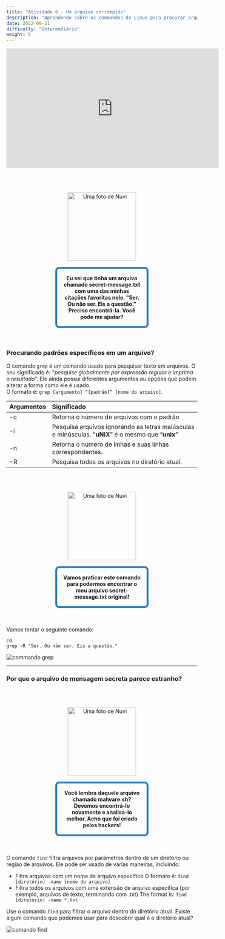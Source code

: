 ```yaml
---
title: "Atividade 6 - Um arquivo corrompido"
description: "Aprendendo sobre os commandos do Linux para procurar arquivos"
date: 2022-09-21
difficulty: "Intermediário"
weight: 9
---
```


<iframe style="display: block; margin: auto;" width="560" height="315" src="https://www.youtube.com/embed/OaXi1GN_93U" alt="Um vídeo do YouTube sobre a atividade 6" frameborder="0" allow="accelerometer; autoplay; clipboard-write; encrypted-media; gyroscope; picture-in-picture" allowfullscreen></iframe>

<div style="margin: 1rem;padding: 2rem 2rem;text-align: center;">
    <div style="display: inline-block;padding: 1rem 1rem;vertical-align: middle;">
        <img src="../images/nuvi.PNG?" alt="Uma foto de Nuvi" width="180" height="180" />
    </div>
    <div style="display: inline-block;padding: 1rem 1rem;vertical-align: middle;width:50%;border:5px solid #2980b9;border-radius:10px;font-weight: bold;">
        Eu sei que tinha um arquivo chamado secret-message.txt com uma das minhas citações favoritas nele. "Ser. Ou não ser. Eis a questão." Preciso encontrá-la. Você pode me ajudar?
    </div>
</div>

### Procurando padrões específicos em um arquivo?

O comando `grep` é um comando usado para pesquisar texto em arquivos. O seu significado é: "_pesquise globalmente por expressão regular e imprima o resultado_".
Ele ainda possui diferentes argumentos ou opções que podem alterar a forma como ele é usado.  
O formato é: `grep [argumento] “[padrão]” [nome do arquivo]`.

| Argumentos | Significado                                                                                        |
| :--------- | :------------------------------------------------------------------------------------------------- |
| -c         | Retorna o número de arquivos com o padrão                                                          |
| -i         | Pesquisa arquivos ignorando as letras maiúsculas e minúsculas. “**uNiX**” é o mesmo que “**unix**” |
| -n         | Retorna o número de linhas e suas linhas correspondentes.                                          |
| -R         | Pesquisa todos os arquivos no diretório atual.                                                     |

<div style="margin: 1rem;padding: 2rem 2rem;text-align: center;">
    <div style="display: inline-block;padding: 1rem 1rem;vertical-align: middle;">
        <img src="../images/nuvi.PNG?" alt="Uma foto de Nuvi" width="180" height="180" />
    </div>
    <div style="display: inline-block;padding: 1rem 1rem;vertical-align: middle;width:50%;border:5px solid #2980b9;border-radius:10px;font-weight: bold;">
            Vamos praticar este comando para podermos encontrar o meu arquivo secret-message.txt original!
    </div>
</div>

Vamos tentar o seguinte comando:

```
cd
grep -R "Ser. Ou não ser. Eis a questão."
```

![commando grep](../images/Act6.1.png?classes=border,shadow)

---

### Por que o arquivo de mensagem secreta parece estranho?

<div style="margin: 1rem;padding: 2rem 2rem;text-align: center;">
    <div style="display: inline-block;padding: 1rem 1rem;vertical-align: middle;">
        <img src="../images/nuvi.PNG?" alt="Uma foto de Nuvi" width="180" height="180" />
    </div>
    <div style="display: inline-block;padding: 1rem 1rem;vertical-align: middle;width:50%;border:5px solid #2980b9;border-radius:10px;font-weight: bold;">
        Você lembra daquele arquivo chamado malware.sh? Devemos encontrá-lo novamente e analisa-lo melhor. Acho que foi criado pelos hackers!
    </div>
</div>

O comando `find` filtra arquivos por parâmetros dentro de um diretório ou região de arquivos. Ele pode ser usado de várias maneiras, incluindo:

- Filtra arquivos com um nome de arquivo específico
  O formato é: `find [diretório] -name [nome do arquivo]`
- Filtra todos os arquivos com uma extensão de arquivo específica (por exemplo, arquivos de texto, terminando com .txt)
  The format is: `find [diretório] -name *.txt`

Use o comando `find` para filtrar o arquivo dentro do diretório atual. Existe algum comando que podemos usar para descobrir qual é o diretório atual?

![comando find](../images/Act6.2.png?classes=border,shadow)
